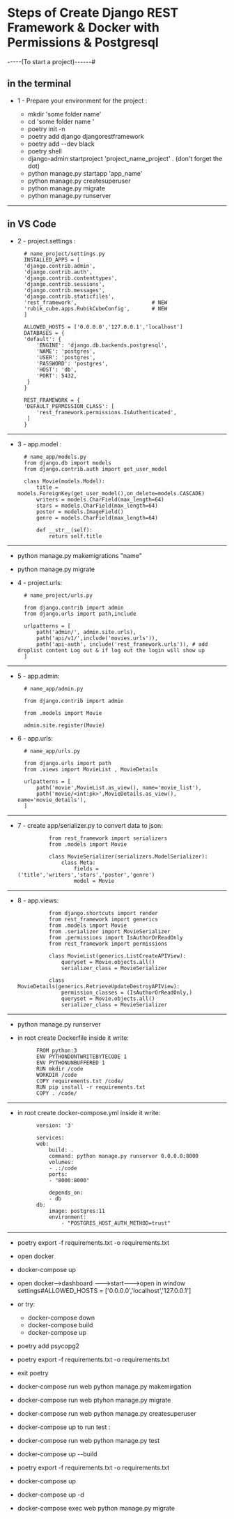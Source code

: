 # Steps of Create Django REST Framework & Docker with  Permissions & Postgresql

-----(To start a project)------#

## in the terminal

- 1 - Prepare your environment for the project :

    - mkdir 'some folder name'
    - cd 'some folder name '
    - poetry init -n
    - poetry add django djangorestframework
    - poetry add --dev black
    - poetry shell
    - django-admin startproject 'project_name_project' .  (don't forget the dot)
    - python manage.py startapp 'app_name'
    - python manage.py createsuperuser
    - python manage.py migrate
    - python manage.py runserver

---

## in VS Code

- 2 - project.settings :

        # name_project/settings.py
        INSTALLED_APPS = [
        'django.contrib.admin',
        'django.contrib.auth',
        'django.contrib.contenttypes',
        'django.contrib.sessions',
        'django.contrib.messages',
        'django.contrib.staticfiles',
        'rest_framework',                        # NEW
        'rubik_cube.apps.RubikCubeConfig',       # NEW
        ]

        ALLOWED_HOSTS = ['0.0.0.0','127.0.0.1','localhost']
        DATABASES = {
        'default': {
            'ENGINE': 'django.db.backends.postgresql',
            'NAME': 'postgres',
            'USER': 'postgres',
            'PASSWORD': 'postgres',
            'HOST': 'db',
            'PORT': 5432,
         }
        }

        REST_FRAMEWORK = {
        'DEFAULT_PERMISSION_CLASS': [
            'rest_framework.permissions.IsAuthenticated',
         ]
        }

---

- 3 - app.model :

        # name_app/models.py
        from django.db import models
        from django.contrib.auth import get_user_model

        class Movie(models.Model):
            title = models.ForeignKey(get_user_model(),on_delete=models.CASCADE)
            writers = models.CharField(max_length=64)
            stars = models.CharField(max_length=64)
            poster = models.ImageField()
            genre = models.CharField(max_length=64)

            def __str__(self):
                return self.title

---

- python manage.py makemigrations "name"

- python manage.py migrate

- 4 - project.urls:

        # name_project/urls.py

        from django.contrib import admin
        from django.urls import path,include

        urlpatterns = [
            path('admin/', admin.site.urls),
            path('api/v1/',include('movies.urls')),
            path('api-auth', include('rest_framework.urls')), # add droplist content Log out & if log out the login will show up
        ]

---

- 5 - app.admin:

        # name_app/admin.py

        from django.contrib import admin

        from .models import Movie

        admin.site.register(Movie)

- 6 - app.urls:

        # name_app/urls.py

        from django.urls import path
        from .views import MovieList , MovieDetails

        urlpatterns = [
            path('movie',MovieList.as_view(), name='movie_list'),
            path('movie/<int:pk>',MovieDetails.as_view(), name='movie_details'),
        ]

---

- 7 - create app/serializer.py to convert data to json:

                from rest_framework import serializers
                from .models import Movie

                class MovieSerializer(serializers.ModelSerializer):
                    class Meta:
                        fields = ('title','writers','stars','poster','genre')
                        model = Movie

---

- 8 - app.views:

                from django.shortcuts import render
                from rest_framework import generics
                from .models import Movie
                from .serializer import MovieSerializer
                from .permissions import IsAuthorOrReadOnly
                from rest_framework import permissions

                class MovieList(generics.ListCreateAPIView):
                    queryset = Movie.objects.all()
                    serializer_class = MovieSerializer

                class MovieDetails(generics.RetrieveUpdateDestroyAPIView):
                    permission_classes = (IsAuthorOrReadOnly,)
                    queryset = Movie.objects.all()
                    serializer_class = MovieSerializer

---

- python manage.py runserver

- in root create Dockerfile inside it write:

            FROM python:3
            ENV PYTHONDONTWRITEBYTECODE 1
            ENV PYTHONUNBUFFERED 1
            RUN mkdir /code
            WORKDIR /code
            COPY requirements.txt /code/
            RUN pip install -r requirements.txt
            COPY . /code/

---

- in root create docker-compose.yml inside it write:

            version: '3'

            services:
            web:
                build: .
                command: python manage.py runserver 0.0.0.0:8000
                volumes:
                - .:/code
                ports:
                - "8000:8000"

                depends_on:
                - db
            db:
                image: postgres:11
                environment:
                    - "POSTGRES_HOST_AUTH_METHOD=trust"

---

- poetry export -f requirements.txt -o requirements.txt

- open docker

- docker-compose up

- open docker-->dashboard --->start--->open in window settings#ALLOWED_HOSTS = ['0.0.0.0','localhost','127.0.0.1']

- or try:
    - docker-compose down
    - docker-compose build
    - docker-compose up

- poetry add psycopg2
- poetry export -f requirements.txt -o requirements.txt
- exit poetry
- docker-compose run web python manage.py makemirgation
- docker-compose run web ptyhon manage.py migrate
- docker-compose run web python manage.py createsuperuser
- docker-compose up
to run test :
- docker-compose run web python manage.py test

- docker-compose up --build
-  poetry export -f requirements.txt -o requirements.txt
- docker-compose up
- docker-compose up -d
- docker-compose exec web python manage.py migrate
